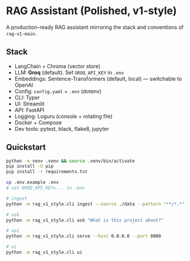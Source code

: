 
# RAG Assistant (Polished, v1-style)

A production-ready RAG assistant mirroring the stack and conventions of `rag-v1-main`.

## Stack
- LangChain + Chroma (vector store)
- LLM: **Groq** (default). Set `GROQ_API_KEY` in `.env`
- Embeddings: Sentence-Transformers (default, local) — switchable to OpenAI
- Config: `config.yaml` + `.env` (dotenv)
- CLI: Typer
- UI: Streamlit
- API: FastAPI
- Logging: Loguru (console + rotating file)
- Docker + Compose
- Dev tools: pytest, black, flake8, jupyter

## Quickstart
```bash
python -m venv .venv && source .venv/bin/activate
pip install -U pip
pip install -r requirements.txt

cp .env.example .env
# set GROQ_API_KEY=... in .env

# ingest
python -m rag_v1_style.cli ingest --source ./data --pattern "**/*.*"

# ask
python -m rag_v1_style.cli ask "What is this project about?"

# api
python -m rag_v1_style.cli serve --host 0.0.0.0 --port 8000

# ui
python -m rag_v1_style.cli ui
```
